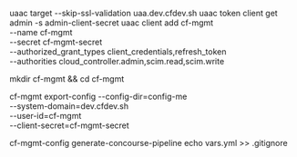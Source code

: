uaac target --skip-ssl-validation uaa.dev.cfdev.sh
uaac token client get admin -s admin-client-secret
uaac client add cf-mgmt \
  --name cf-mgmt \
  --secret cf-mgmt-secret \
  --authorized_grant_types client_credentials,refresh_token \
  --authorities cloud_controller.admin,scim.read,scim.write



mkdir cf-mgmt && cd cf-mgmt

cf-mgmt export-config --config-dir=config-me \
  --system-domain=dev.cfdev.sh \
  --user-id=cf-mgmt \
  --client-secret=cf-mgmt-secret

cf-mgmt-config generate-concourse-pipeline
echo vars.yml >> .gitignore
